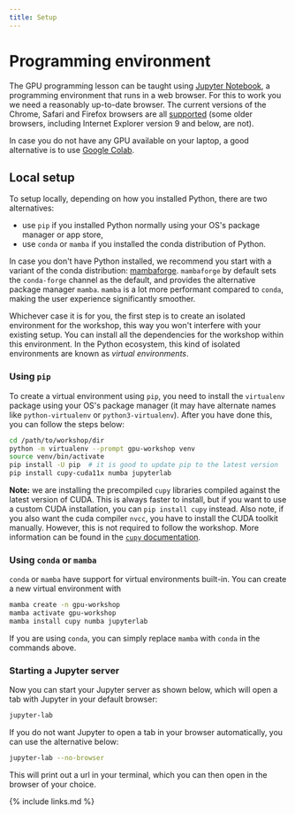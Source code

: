```yaml
---
title: Setup
---
```


# Programming environment

The GPU programming lesson can be taught using [Jupyter Notebook](https://jupyter.org/), a programming environment that runs in a web browser.
For this to work you we need a reasonably up-to-date browser.
The current versions of the Chrome, Safari and Firefox browsers are all [supported](https://jupyter-notebook.readthedocs.io/en/stable/notebook.html#browser-compatibility) (some older browsers, including Internet Explorer version 9 and below, are not).

In case you do not have any GPU available on your laptop, a good alternative is to use [Google Colab](https://colab.research.google.com).

## Local setup

To setup locally, depending on how you installed Python, there are two alternatives:
- use `pip` if you installed Python normally using your OS's package manager or app store,
- use `conda` or `mamba` if you installed the conda distribution of Python.

In case you don't have Python installed, we recommend you start with a variant of the conda distribution: [mambaforge](https://mamba.readthedocs.io/en/latest/installation.html).  `mambaforge` by default sets the `conda-forge` channel as the default, and provides the alternative package manager `mamba`.  `mamba` is a lot more performant compared to `conda`, making the user experience significantly smoother.

Whichever case it is for you, the first step is to create an isolated environment for the workshop, this way you won't interfere with your existing setup.  You can install all the dependencies for the workshop within this environment.  In the Python ecosystem, this kind of isolated environments are known as *virtual environments*. 

### Using `pip`

To create a virtual environment using `pip`, you need to install the `virtualenv` package using your OS's package manager (it may have alternate names like `python-virtualenv` or `python3-virtualenv`).  After you have done this, you can follow the steps below:
~~~bash
cd /path/to/workshop/dir
python -m virtualenv --prompt gpu-workshop venv
source venv/bin/activate
pip install -U pip  # it is good to update pip to the latest version
pip install cupy-cuda11x numba jupyterlab
~~~

**Note:** we are installing the precompiled `cupy` libraries compiled against the latest version of CUDA.  This is always faster to install, but if you want to use a custom CUDA installation, you can `pip install cupy` instead.  Also note, if you also want the cuda compiler `nvcc`, you have to install the CUDA toolkit manually.  However, this is not required to follow the workshop.  More information can be found in the [`cupy` documentation](https://docs.cupy.dev/en/stable/install.html).

### Using `conda` or `mamba`

`conda` or `mamba` have support for virtual environments built-in.  You can create a new virtual environment with
~~~bash
mamba create -n gpu-workshop
mamba activate gpu-workshop
mamba install cupy numba jupyterlab
~~~
If you are using `conda`, you can simply replace `mamba` with `conda` in the commands above.

### Starting a Jupyter server

Now you can start your Jupyter server as shown below, which will open a tab with Jupyter in your default browser:
~~~bash
jupyter-lab
~~~

If you do not want Jupyter to open a tab in your browser automatically, you can use the alternative below:
~~~bash
jupyter-lab --no-browser
~~~

This will print out a url in your terminal, which you can then open in the browser of your choice.

{% include links.md %}
